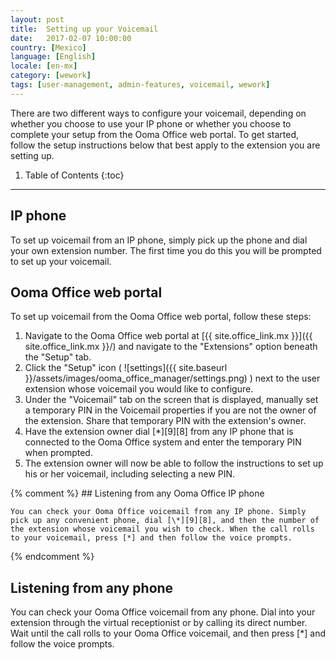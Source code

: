 ```yaml
---
layout: post
title:  Setting up your Voicemail
date:   2017-02-07 10:00:00
country: [Mexico]
language: [English]
locale: [en-mx]
category: [wework]
tags: [user-management, admin-features, voicemail, wework]
---
```


There are two different ways to configure your voicemail, depending on whether you choose to use your IP phone or whether you choose to complete your setup from the Ooma Office web portal. To get started, follow the setup instructions below that best apply to the extension you are setting up.

1. Table of Contents
{:toc}
* * *

## IP phone

To set up voicemail from an IP phone, simply pick up the phone and dial your own extension number. The first time you do this you will be prompted to set up your voicemail.

## Ooma Office web portal

To set up voicemail from the Ooma Office web portal, follow these steps:

1. Navigate to the Ooma Office web portal at [{{ site.office_link.mx }}]({{ site.office_link.mx }}/) and navigate to the "Extensions" option beneath the "Setup" tab.
2. Click the "Setup" icon ( ![settings]({{ site.baseurl }}/assets/images/ooma_office_manager/settings.png) ) next to the user extension whose voicemail you would like to configure.
3. Under the "Voicemail" tab on the screen that is displayed, manually set a temporary PIN in the Voicemail properties if you are not the owner of the extension. Share that temporary PIN with the extension's owner.
4. Have the extension owner dial [*][9][8] from any IP phone that is connected to the Ooma Office system and enter the temporary PIN when prompted.
5. The extension owner will now be able to follow the instructions to set up his or her voicemail, including selecting a new PIN.

{% comment %}
	## Listening from any Ooma Office IP phone

	You can check your Ooma Office voicemail from any IP phone. Simply pick up any convenient phone, dial [\*][9][8], and then the number of the extension whose voicemail you wish to check. When the call rolls to your voicemail, press [*] and then follow the voice prompts.
{% endcomment %}

## Listening from any phone

You can check your Ooma Office voicemail from any phone. Dial into your extension through the virtual receptionist or by calling its direct number. Wait until the call rolls to your Ooma Office voicemail, and then press [*] and follow the voice prompts.